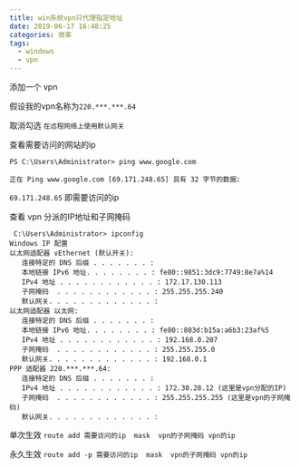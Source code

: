 ```yaml
---
title: win系统vpn只代理指定地址
date: 2019-06-17 16:48:25
categories: 效率
tags:
  - windows
  - vpn
---
```

添加一个 vpn

假设我的vpn名称为`220.***.***.64`

取消勾选 `在远程网络上使用默认网关` 

查看需要访问的网站的ip
```
PS C:\Users\Administrator> ping www.google.com

正在 Ping www.google.com [69.171.248.65] 具有 32 字节的数据:
```

`69.171.248.65` 即需要访问的ip 

<!-- more -->

查看 vpn 分派的IP地址和子网掩码
```
 C:\Users\Administrator> ipconfig
Windows IP 配置
以太网适配器 vEthernet (默认开关):
   连接特定的 DNS 后缀 . . . . . . . :
   本地链接 IPv6 地址. . . . . . . . : fe80::9851:3dc9:7749:8e7a%14
   IPv4 地址 . . . . . . . . . . . . : 172.17.130.113
   子网掩码  . . . . . . . . . . . . : 255.255.255.240
   默认网关. . . . . . . . . . . . . :
以太网适配器 以太网:
   连接特定的 DNS 后缀 . . . . . . . :
   本地链接 IPv6 地址. . . . . . . . : fe80::803d:b15a:a6b3:23af%5
   IPv4 地址 . . . . . . . . . . . . : 192.168.0.207
   子网掩码  . . . . . . . . . . . . : 255.255.255.0
   默认网关. . . . . . . . . . . . . : 192.168.0.1
PPP 适配器 220.***.***.64:  
   连接特定的 DNS 后缀 . . . . . . . :
   IPv4 地址 . . . . . . . . . . . . : 172.30.28.12 (这里是vpn分配的IP)
   子网掩码  . . . . . . . . . . . . : 255.255.255.255 (这里是vpn的子网掩码)
   默认网关. . . . . . . . . . . . . :
```

单次生效
`route add 需要访问的ip  mask  vpn的子网掩码 vpn的ip` 

永久生效
`route add -p 需要访问的ip  mask  vpn的子网掩码 vpn的ip` 



